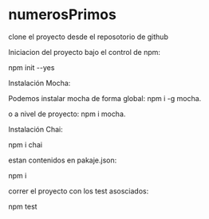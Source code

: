 # numerosPrimos

clone el proyecto desde el reposotorio de github



Iniciacion del proyecto bajo el control de npm:

npm init --yes

Instalación Mocha:

Podemos instalar mocha de forma global: npm i -g mocha.

o a nivel de proyecto: npm i mocha.

Instalación Chai:

npm i chai

estan contenidos en pakaje.json:

npm i 

correr el proyecto con los test asosciados:

npm test 
